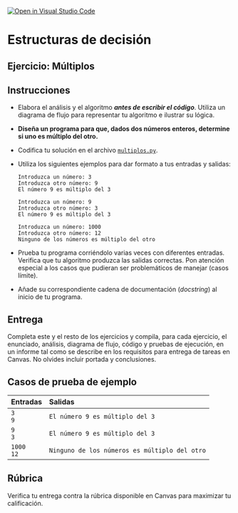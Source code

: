 [![Open in Visual Studio Code](https://classroom.github.com/assets/open-in-vscode-718a45dd9cf7e7f842a935f5ebbe5719a5e09af4491e668f4dbf3b35d5cca122.svg)](https://classroom.github.com/online_ide?assignment_repo_id=12339896&assignment_repo_type=AssignmentRepo)
# Estructuras de decisión

## Ejercicio: Múltiplos

## Instrucciones
- Elabora el análisis y el algoritmo ***antes de escribir el código***. Utiliza un diagrama de flujo para representar tu algoritmo e ilustrar su lógica.

- **Diseña un programa para que, dados dos números enteros, determine si uno es múltiplo del otro.**

- Codifica tu solución en el archivo [`multiplos.py`](/multiplos.py).
   
- Utiliza los siguientes ejemplos para dar formato a tus entradas y salidas:
  ```
  Introduzca un número: 3
  Introduzca otro número: 9
  El número 9 es múltiplo del 3
  
  Introduzca un número: 9
  Introduzca otro número: 3
  El número 9 es múltiplo del 3
  
  Introduzca un número: 1000
  Introduzca otro número: 12
  Ninguno de los números es múltiplo del otro
  ```
  
- Prueba tu programa corriéndolo varias veces con diferentes entradas. Verifica que tu algoritmo produzca las salidas correctas. Pon atención especial a los casos que pudieran ser problemáticos de manejar (casos límite).

- Añade su correspondiente cadena de documentación (*docstring*) al inicio de tu programa.
  
## Entrega
Completa este y el resto de los ejercicios y compila, para cada ejercicio, el enunciado, análisis, diagrama de flujo, código y pruebas de ejecución, en un informe tal como se describe en los requisitos para entrega de tareas en Canvas. No olvides incluir portada y conclusiones.

## Casos de prueba de ejemplo
| Entradas | Salidas |
|:---------|:--------|
| `3`<br>`9` | `El número 9 es múltiplo del 3` |
| `9`<br>`3` | `El número 9 es múltiplo del 3` |
| `1000`<br>`12`  | `Ninguno de los números es múltiplo del otro` |

## Rúbrica
Verifica tu entrega contra la rúbrica disponible en Canvas para maximizar tu calificación.
